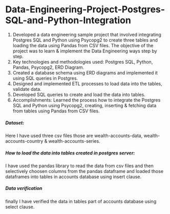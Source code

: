 # Data-Engineering-Project-Postgres-SQL-and-Python-Integration
1. Developed a data engineering sample project that involved integrating Postgres SQL and Python using Psycopg2 to create three tables and loading the data using Pandas from CSV files. The objective of the project was to learn & implement the Data Engineering ways step by step.
2. Key technologies and methodologies used: Postgres SQL, Python, Pandas, Psycopg2, ERD Diagram.
3. Created a database schema using ERD diagrams and implemented it using SQL queries in Postgres.
4. Designed and implemented ETL processes to load data into the tables, validate data.
5. Developed SQL queries to create and load the data into tables.
6. Accomplishments: Learned the process how to integrate the Postgres SQL and Python using Psycopg2, creating, inserting & fetching data from tables using Pandas from CSV files.
##### Dataset:
Here I have used three csv files those are wealth-accounts-data, wealth-accounts-country & wealth-accounts-series.
##### How to load the data into tables created in postgres server:
I have used the pandas library to read the data from csv files and then selectively choosen columns from the pandas dataframe and loaded those dataframes into tables in accounts database using insert clause.
##### Data verification
finally I have verified the data in tables part of accounts database using select clause.
